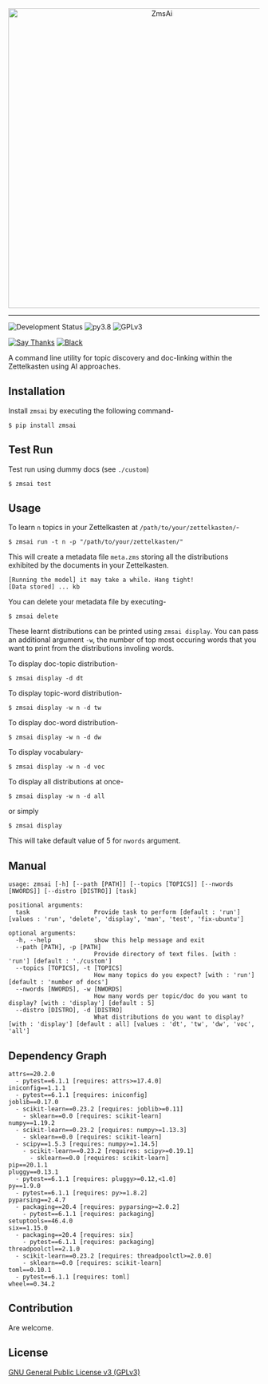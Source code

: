 <div align="center">
    <img width="600" src="./logo.png" alt="ZmsAi" />
</div>

---

![Development Status](https://img.shields.io/badge/Under-Development-red) ![py3.8](https://camo.githubusercontent.com/f0cf3d008a2671b0a60a7bb65cbcd1adfdfc93f5e1d54032d3c64bad5a2f8a25/68747470733a2f2f696d672e736869656c64732e696f2f62616467652f707974686f6e2d332e382d626c75652e737667) ![GPLv3](https://camo.githubusercontent.com/400c4e52df43f6a0ab8a89b74b1a78d1a64da56a7848b9110c9d2991bb7c3105/68747470733a2f2f696d672e736869656c64732e696f2f62616467652f4c6963656e73652d47504c76332d626c75652e737667)

[![Say Thanks](https://img.shields.io/badge/Say%20Thanks-!-1EAEDB.svg)](https://saythanks.io/to/architdwivedi.off%40gmail.com) [![Black](https://img.shields.io/badge/code%20style-black-000000.svg)](https://github.com/psf/black)

A command line utility for topic discovery and doc-linking within the Zettelkasten using AI approaches.

## Installation
Install `zmsai` by executing the following command-
```shell
$ pip install zmsai
```

## Test Run
Test run using dummy docs (see `./custom`)
```shell
$ zmsai test
```

## Usage
To learn `n` topics in your Zettelkasten at `/path/to/your/zettelkasten/`-
```shell
$ zmsai run -t n -p "/path/to/your/zettelkasten/"
```
This will create a metadata file `meta.zms` storing all the distributions exhibited by the documents in your Zettelkasten.
```shell
[Running the model] it may take a while. Hang tight!
[Data stored] ... kb
``` 
You can delete your metadata file by executing-
```shell
$ zmsai delete
```

These learnt distributions can be printed using `zmsai display`. You can pass an additional argument `-w`, the number of top most occuring words that you want to print from the distributions involing words.

To display doc-topic distribution-
```shell
$ zmsai display -d dt
```
To display topic-word distribution-
```shell
$ zmsai display -w n -d tw
```
To display doc-word distribution-
```shell
$ zmsai display -w n -d dw
```
To display vocabulary-
```shell
$ zmsai display -w n -d voc
```
To display all distributions at once-
```shell
$ zmsai display -w n -d all
```
or simply
```shell
$ zmsai display
```
This will take default value of 5 for `nwords` argument.

## Manual
```shell
usage: zmsai [-h] [--path [PATH]] [--topics [TOPICS]] [--nwords [NWORDS]] [--distro [DISTRO]] [task]

positional arguments:
  task                  Provide task to perform [default : 'run'] [values : 'run', 'delete', 'display', 'man', 'test', 'fix-ubuntu']

optional arguments:
  -h, --help            show this help message and exit
  --path [PATH], -p [PATH]
                        Provide directory of text files. [with : 'run'] [default : './custom']
  --topics [TOPICS], -t [TOPICS]
                        How many topics do you expect? [with : 'run'] [default : 'number of docs']
  --nwords [NWORDS], -w [NWORDS]
                        How many words per topic/doc do you want to display? [with : 'display'] [default : 5]
  --distro [DISTRO], -d [DISTRO]
                        What distributions do you want to display? [with : 'display'] [default : all] [values : 'dt', 'tw', 'dw', 'voc', 'all']
```

## Dependency Graph

```shell
attrs==20.2.0
  - pytest==6.1.1 [requires: attrs>=17.4.0]
iniconfig==1.1.1
  - pytest==6.1.1 [requires: iniconfig]
joblib==0.17.0
  - scikit-learn==0.23.2 [requires: joblib>=0.11]
    - sklearn==0.0 [requires: scikit-learn]
numpy==1.19.2
  - scikit-learn==0.23.2 [requires: numpy>=1.13.3]
    - sklearn==0.0 [requires: scikit-learn]
  - scipy==1.5.3 [requires: numpy>=1.14.5]
    - scikit-learn==0.23.2 [requires: scipy>=0.19.1]
      - sklearn==0.0 [requires: scikit-learn]
pip==20.1.1
pluggy==0.13.1
  - pytest==6.1.1 [requires: pluggy>=0.12,<1.0]
py==1.9.0
  - pytest==6.1.1 [requires: py>=1.8.2]
pyparsing==2.4.7
  - packaging==20.4 [requires: pyparsing>=2.0.2]
    - pytest==6.1.1 [requires: packaging]
setuptools==46.4.0
six==1.15.0
  - packaging==20.4 [requires: six]
    - pytest==6.1.1 [requires: packaging]
threadpoolctl==2.1.0
  - scikit-learn==0.23.2 [requires: threadpoolctl>=2.0.0]
    - sklearn==0.0 [requires: scikit-learn]
toml==0.10.1
  - pytest==6.1.1 [requires: toml]
wheel==0.34.2
```
## Contribution
Are welcome.

## License
[GNU General Public License v3 (GPLv3)](https://www.gnu.org/licenses/gpl-3.0)
